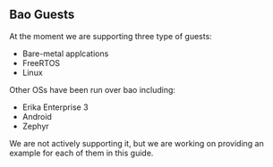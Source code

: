 ## Bao Guests

At the moment we are supporting three type of guests:

- Bare-metal applcations
- FreeRTOS
- Linux

Other OSs have been run over bao including:

- Erika Enterprise 3
- Android
- Zephyr

We are not actively supporting it, but we are working on providing an example
for each of them in this guide.